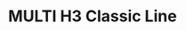 --- 
title  : " MULTI H3 Classic Line"
category   : "Multi-spindle heads for CNC machines"
headline   : " "
short_desc: "Multi-spindle head "
long_desc: " "
img   : "/images/000wm042062763_multi-h3_komplett.png"
series : "/benz/wood/woodtoolingtechnologies/multispindles/"
link : "multih3"
---